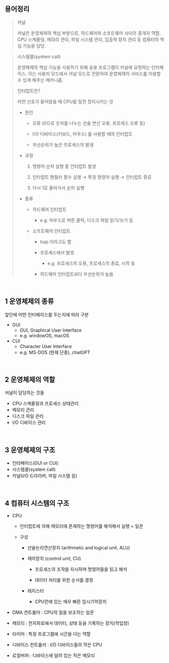 ## 용어정리

> 커널
> 
> 
> 커널은 운영체제의 핵심 부분으로, 하드웨어와 소프트웨어 사이의 중개자 역할. CPU 스케줄링, 메모리 관리, 파일 시스템 관리, 입출력 장치 관리 등 컴퓨터의 핵심 기능을 담당.
> 

> 시스템콜(system call)
> 
> 
> 운영체제의 핵심 기능을 사용하기 위해 응용 프로그램이 커널에 요청하는 인터페이스. 이는 사용자 모드에서 커널 모드로 전환하여 운영체제의 서비스를 이용할 수 있게 해주는 메커니즘.
>

> 인터럽트란?
> 
> 
> 어떤 신호가 들어왔을 때 CPU를 잠깐 정지시키는 것
> 
> - 원인
>     - 오류 (0으로 숫자를 나누는 산술 연산 오류, 프로세스 오류 등)
>       
>     - I/O 디바이스(키보드, 마우스) 를 사용할 때의 인터럽트
>     
>     - 우선순위가 높은 프로세스의 발생
> - 과정
>     1. 명령어 순차 실행 중 인터럽트 발생
>  
>     2. 인터럽트 핸들러 함수 실행 → 특정 명령어 실행 → 인터럽트 종료
>  
>     3. 다시 1로 돌아가서 순차 실행
> - 종류
>     - 하드웨어 인터럽트
>       
>         - e.g. 마우스로 버튼 클릭, 디스크 파일 읽기/쓰기 등
>           
>     - 소프트웨어 인터럽트
>       
>         - trap 이라고도 함
>           
>         - 프로세스에서 발생
>           
>             - e.g. 프로세스의 오류, 프로세스의 종료, 시작 등
>               
>         - 하드웨어 인터럽트보다 우선순위가 높음


<br>

## 1 운영체제의 종류

앞단에 어떤 인터페이스를 두는지에 따라 구분

- GUI
    - GUI, Graphical User Interface
    - e.g. windowOS, macOS
- CUI
    - Character User Interface
    - e.g. MS-DOS (현재 단종), chatGPT

<br>

## 2 운영체제의 역할

커널이 담당하는 것들

- CPU 스케줄링과 프로세스 상태관리
- 메모리 관리
- 디스크 파일 관리
- I/O 디바이스 관리

<br>

## 3 운영체제의 구조

- 인터페이스(GUI or CUI)
- 시스템콜(system call)
- 커널(I/O 드라이버, 파일 시스템 등)
  
<br>

## 4 컴퓨터 시스템의 구조

- CPU
    - 인터럽트에 의해 메모리에 존재하는 명령어를 해석해서 실행 = 일꾼
 
    - 구성
      
        - 산술논리연산장치 (arithmetic and logical unit, ALU)
          
        - 제어장치 (control unit, CU)
          
            - 프로세스의 조작을 지시하며 명령어들을 읽고 해석
              
            - 데이터 처리를 위한 순서를 결정
              
        - 레지스터
          
            - CPU안에 있는 매우 빠른 임시기억장치
              
- DMA 컨트롤러 : CPU의 일을 보조하는 일꾼
  
- 메모리 : 전자회로에서 데이터, 상태 등을 기록하는 장치(작업장)
  
- 타이머 : 특정 프로그램에 시간을 다는 역할
  
- 디바이스 컨트롤러 : I/O 디바이스들의 작은 CPU
  
- 로컬버퍼 : 디바이스에 달려 있는 작은 메모리
